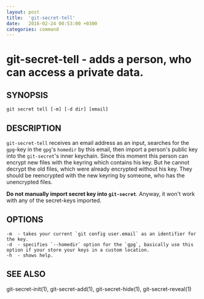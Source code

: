 ```yaml
---
layout: post
title:  'git-secret-tell'
date:   2016-02-24 00:53:00 +0300
categories: command
---
```

git-secret-tell - adds a person, who can access a private data.
===============================================================

## SYNOPSIS

    git secret tell [-m] [-d dir] [email]


## DESCRIPTION
`git-secret-tell` receives an email address as an input, searches for the `gpg`-key in the `gpg`'s `homedir` by this email, then import a person's public key into the `git-secret`'s inner keychain. Since this moment this person can encrypt new files with the keyring which contains his key. But he cannot decrypt the old files, which were already encrypted without his key. They should be reencrypted with the new keyring by someone, who has the unencrypted files.

**Do not manually import secret key into `git-secret`**. Anyway, it won't work with any of the secret-keys imported.


## OPTIONS

    -m  - takes your current `git config user.email` as an identifier for the key.
    -d  - specifies `--homedir` option for the `gpg`, basically use this option if your store your keys in a custom location.
    -h  - shows help.


## SEE ALSO

git-secret-init(1), git-secret-add(1), git-secret-hide(1), git-secret-reveal(1)
